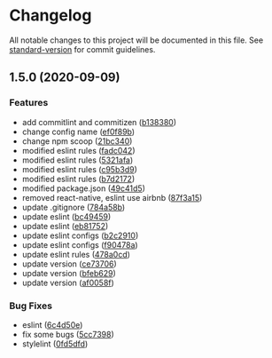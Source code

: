 # Changelog

All notable changes to this project will be documented in this file. See [standard-version](https://github.com/conventional-changelog/standard-version) for commit guidelines.

## 1.5.0 (2020-09-09)

### Features

- add commitlint and commitizen ([b138380](https://github.com/donniean/generator-configs/commit/b13838016ced398c86353a1ab9baf6231731d7b9))
- change config name ([ef0f89b](https://github.com/donniean/generator-configs/commit/ef0f89b13e51131ce19591682079503e1fc6d5f6))
- change npm scoop ([21bc340](https://github.com/donniean/generator-configs/commit/21bc340383a28c4ea5827bd334744d337ad1b69c))
- modified eslint rules ([fadc042](https://github.com/donniean/generator-configs/commit/fadc0429cdd8791c63ebc74a387c22fa243430a3))
- modified eslint rules ([5321afa](https://github.com/donniean/generator-configs/commit/5321afa15721923529b8ff0c7cb16410dfafd30c))
- modified eslint rules ([c95b3d9](https://github.com/donniean/generator-configs/commit/c95b3d904757038db437abf9a24b3964cacb84be))
- modified eslint rules ([b7d2172](https://github.com/donniean/generator-configs/commit/b7d21726625e1cc89c605857d08b86ce23ed51d3))
- modified package.json ([49c41d5](https://github.com/donniean/generator-configs/commit/49c41d5c41f3e09d2d33d317a8f1504a6dff677d))
- removed react-native, eslint use airbnb ([87f3a15](https://github.com/donniean/generator-configs/commit/87f3a1544855b3c582bae69d4d091ec0c57214c4))
- update .gitignore ([784a58b](https://github.com/donniean/generator-configs/commit/784a58b2f47ad67cd4f62130a497204a554e61b8))
- update eslint ([bc49459](https://github.com/donniean/generator-configs/commit/bc4945986b7a77360b99ace2f96de0386afd38f6))
- update eslint ([eb81752](https://github.com/donniean/generator-configs/commit/eb8175217cbfe1185ffc382c56fb50d99dd6b17a))
- update eslint configs ([b2c2910](https://github.com/donniean/generator-configs/commit/b2c291095e5176ec397445c523043c1c1ff43dd4))
- update eslint configs ([f90478a](https://github.com/donniean/generator-configs/commit/f90478a0c8d187f390f2b74e94c15b033c5b7335))
- update eslint rules ([478a0cd](https://github.com/donniean/generator-configs/commit/478a0cdf25c51468894ad5fe6614472c32cd45d6))
- update version ([ce73706](https://github.com/donniean/generator-configs/commit/ce737065138074fe5bad057cca0b8c88554eb5f7))
- update version ([bfeb629](https://github.com/donniean/generator-configs/commit/bfeb6296c9b07165fb6ab0dc45602da182e8a1d6))
- update version ([af0058f](https://github.com/donniean/generator-configs/commit/af0058f1d3a7e62a62ea9222c20bc0130fa110b4))

### Bug Fixes

- eslint ([6c4d50e](https://github.com/donniean/generator-configs/commit/6c4d50ea3b9c5a4dd9e73c21a8526c4da51d25fd))
- fix some bugs ([5cc7398](https://github.com/donniean/generator-configs/commit/5cc739875076d86524f69ca1f64fee8f25eb0dc7))
- stylelint ([0fd5dfd](https://github.com/donniean/generator-configs/commit/0fd5dfd917a1b5ec280b4fffd7b5cd1c12dd375e))
